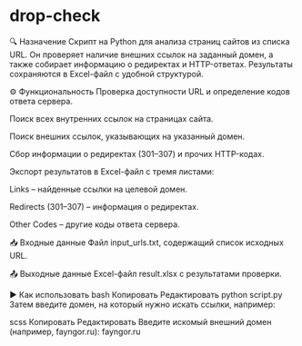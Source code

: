 # drop-check

🔍 Назначение
Скрипт на Python для анализа страниц сайтов из списка URL. Он проверяет наличие внешних ссылок на заданный домен, а также собирает информацию о редиректах и HTTP-ответах. Результаты сохраняются в Excel-файл с удобной структурой.

⚙️ Функциональность
Проверка доступности URL и определение кодов ответа сервера.

Поиск всех внутренних ссылок на страницах сайта.

Поиск внешних ссылок, указывающих на указанный домен.

Сбор информации о редиректах (301–307) и прочих HTTP-кодах.

Экспорт результатов в Excel-файл с тремя листами:

Links – найденные ссылки на целевой домен.

Redirects (301–307) – информация о редиректах.

Other Codes – другие коды ответа сервера.

📥 Входные данные
Файл input_urls.txt, содержащий список исходных URL.

📤 Выходные данные
Excel-файл result.xlsx с результатами проверки.

▶️ Как использовать
bash
Копировать
Редактировать
python script.py
Затем введите домен, на который нужно искать ссылки, например:

scss
Копировать
Редактировать
Введите искомый внешний домен (например, fayngor.ru): fayngor.ru
